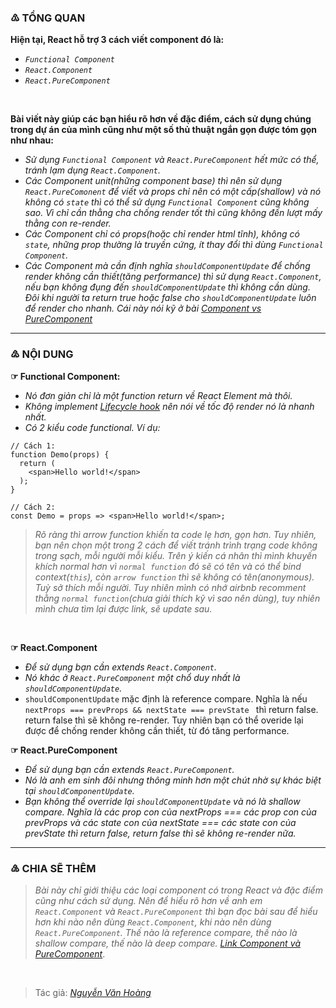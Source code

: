 ### ♳ TỔNG QUAN
**Hiện tại, React hỗ trợ 3 cách viết component đó là:**
- *`Functional Component`*
- *`React.Component`*
- *`React.PureComponent`*

<br/>

**Bài viết này giúp các bạn hiểu rõ hơn về đặc điểm, cách sử dụng chúng trong dự án của mình cũng như một số thủ thuật ngắn gọn được tóm gọn như nhau:**
- *Sử dụng `Functional Component` và `React.PureComponent` hết mức có thể, tránh lạm dụng `React.Component`.*
- *Các Component unit(những component base) thì nên sử dụng `React.PureComonent` để viết và props chỉ nên có một cấp(shallow) và nó không có `state` thì có thể sử dụng `Functional Component` cũng không sao. Vì chỉ cần thằng cha chống render tốt thì cũng không đến lượt mấy thằng con re-render.*
- *Các Component chỉ có props(hoặc chỉ render html tĩnh), không có `state`, những prop thường là truyền cứng, ít thay đổi
    thì dùng `Functional Component`.*
- *Các Component mà cần định nghĩa `shouldComponentUpdate` để chống render không cần thiết(tăng performance) thì sử dụng
    `React.Component`, nếu bạn không đụng đến `shouldComponentUpdate` thì không cần dùng. Đôi khi người ta return true hoặc
    false cho `shouldComponentUpdate` luôn để render cho nhanh. Cái này nói kỹ ở bài [Component vs PureComponent](https://github.com/nguyenvanhoang26041994/dev-experiences/blob/master/React/component_vs_purecomponent.md)*
----
### ♴ NỘI DUNG
**☞ Functional Component:**
- *Nó đơn giản chỉ là một function return về React Element mà thôi.*
- *Không implement [Lifecycle hook](https://github.com/nguyenvanhoang26041994/dev-experiences/blob/master/React/lifecycle_hook.md) nên nói về tốc độ render nó là nhanh nhất.*
- *Có 2 kiểu code functional. Ví dụ:*
```
// Cách 1:
function Demo(props) {
  return (
    <span>Hello world!</span>
  );
}

// Cách 2:
const Demo = props => <span>Hello world!</span>;
```

> *Rõ ràng thì arrow function khiến ta code lẹ hơn, gọn hơn. Tuy nhiên, bạn nên chọn một trong 2 cách để viết tránh trình trạng code không trong sạch, mỗi người mỗi kiểu. Trên ý kiến cá nhân thì mình khuyến khích normal hơn vì `normal function` đó sẽ có tên và có thể bind context(`this`), còn `arrow function` thì sẽ không có tên(anonymous). Tuỳ sở thích mỗi người. Tuy nhiên mình có nhớ airbnb recomment thằng `normal function`(chưa giải thích kỹ vì sao nên dùng), tuy nhiên mình chưa tìm lại được link, sẽ update sau.*

<br/>

**☞ React.Component**
- *Để sử dụng bạn cần extends `React.Component`.*
- *Nó khác ở `React.PureComponent` một chổ duy nhất là `shouldComponentUpdate`.*
- `shouldComponentUpdate` mặc định là reference compare. Nghĩa là nếu `nextProps === prevProps && nextState === prevState ` thì return false. return false thì sẽ không re-render. Tuy nhiên bạn có thể overide lại được để chống render không cần thiết, từ đó tăng performance.

**☞ React.PureComponent**
- *Để sử dụng bạn cần extends `React.PureComponent`.*
- *Nó là anh em sinh đôi nhưng thông minh hơn một chút nhờ sự khác biệt tại `shouldComponentUpdate`.*
- *Bạn không thể override lại `shouldComponentUpdate` và nó là shallow compare. Nghĩa là các prop con của nextProps === các prop con của prevProps và các state con của nextState === các state con của prevState thì return false, return false thì sẽ không re-render nữa.*
----
### ♵ CHIA SẼ THÊM
> *Bài này chỉ giới thiệu các loại component có trong React và đặc điểm cũng như cách sử dụng. Nên để hiểu rõ hơn về anh em `React.Component` và `React.PureComponent` thì bạn đọc bài sau để hiểu hơn khi nào nên dùng `React.Component`, khi nào nên dùng `React.PureComponent`. Thế nào là reference compare, thế nào là shallow compare, thế nào là deep compare. [Link Component và PureComponent](https://github.com/nguyenvanhoang26041994/dev-experiences/blob/master/React/component_vs_purecomponent.md)*.

<br/>

> Tác giả: *[Nguyễn Văn Hoàng](https://www.facebook.com/nvh26041994)*

